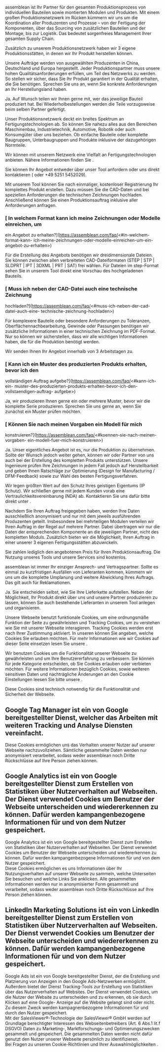 assemblean ist Ihr Partner für den gesamten Produktionsprozess von individuellen
Bauteilen sowie montierten Modulen und Produkten. Mit einem großen
Produktionsnetzwerk im Rücken kümmern wir uns um die Koordination aller
Produzenten und Prozesse – von der Fertigung der Komponenten, über das Sourcing
von zusätzlichen Bauteilen und der Montage, bis zur Logistik. Das bedeutet
sorgenfreies Management Ihrer gesamten Supply Chain.

Zusätzlich zu unserem Produktionsnetzwerk haben wir 3 eigene Produktionsstätten,
in denen wir Ihr Produkt herstellen können.

Unsere Aufträge werden von ausgewählten Produzenten in China, Deutschland und
Europa hergestellt. Jeder Produktionspartner muss unsere hohen
Qualitätsanforderungen erfüllen, um Teil des Netzwerks zu werden. So stellen wir
sicher, dass Sie Ihr Produkt garantiert in der Qualität erhalten, die Sie
benötigen. Sprechen Sie uns an, wenn Sie konkrete Anforderungen an Ihr
Herstellungsland haben.

Ja. Auf Wunsch teilen wir Ihnen gerne mit, wer das jeweilige Bauteil produziert
hat. Bei Wiederholbestellungen werden die Teile vorzugsweise beim selben Partner
gefertigt.

Unser Produktionsnetzwerk deckt ein breites Spektrum an Fertigungstechnologien
ab. So können Sie nahezu alles aus den Bereichen Maschinenbau, Industrietechnik,
Automotive, Robotik oder auch Konsumgüter über uns beziehen. Ob einfache
Bauteile oder komplette Baugruppen, Unterbaugruppen und Produkte inklusive der
dazugehörigen Normteile.

Wir können mit unserem Netzwerk eine Vielfalt an Fertigungstechnologien
anbieten. Nähere Informationen finden Sie .

Sie können Ihr Angebot entweder über unser Tool anfordern oder uns direkt
kontaktieren ( oder +49 5251 5452029).

Mit unserem Tool können Sie nach einmaliger, kostenloser Registrierung Ihr
komplettes Produkt erstellen. Dazu müssen Sie die CAD-Daten und bei speziellen
Anforderungen die technischen Zeichnungen hochladen. Anschließend können Sie
einen Produktionsauftrag inklusive aller Anforderungen anfragen.

### [ In welchem Format kann ich meine Zeichnungen oder Modelle einreichen, um
ein Angebot zu erhalten?](https://assemblean.com/faq/<#in-welchem-format-kann-
ich-meine-zeichnungen-oder-modelle-einreichen-um-ein-angebot-zu-erhalten>)

Für die Erstellung des Angebots benötigen wir dreidimensionale Dateien. Sie können zwischen allen verbreiteten CAD-Dateiformaten (STEP | STP | SLDPRT | IPT | 3DXML | PRT | SAT) frei wählen. Für Dateien im step-Format sehen Sie in unserem Tool direkt eine Vorschau des hochgeladenen Bauteils.
### [ Muss ich neben der CAD-Datei auch eine technische Zeichnung
hochladen?](https://assemblean.com/faq/<#muss-ich-neben-der-cad-datei-auch-eine-
technische-zeichnung-hochladen>)

Für komplexere Bauteile oder besondere Anforderungen zu Toleranzen,
Oberflächennachbearbeitung, Gewinde oder Passungen benötigen wir zusätzliche
Informationen in einer technischen Zeichnung im PDF-Format. Nur so können wir
sicherstellen, dass wir alle wichtigen Informationen haben, die für die
Produktion benötigt werden.

Wir senden Ihnen Ihr Angebot innerhalb von 3 Arbeitstagen zu.

### [ Kann ich ein Muster des produzierten Produkts erhalten, bevor ich den
vollständigen Auftrag aufgebe?](https://assemblean.com/faq/<#kann-ich-ein-
muster-des-produzierten-produkts-erhalten-bevor-ich-den-vollstaendigen-auftrag-
aufgebe>)

Ja, wir produzieren Ihnen gerne ein oder mehrere Muster, bevor wir die komplette
Serie produzieren. Sprechen Sie uns gerne an, wenn Sie zunächst ein Muster
prüfen möchten.

### [ Können Sie nach meinen Vorgaben ein Modell für mich
konstruieren?](https://assemblean.com/faq/<#koennen-sie-nach-meinen-vorgaben-
ein-modell-fuer-mich-konstruieren>)

Ja. Unser eigentliches Angebot ist es, nur die Produktion zu übernehmen. Sollte
der Wunsch jedoch weiter gehen, können wir oder Partner von uns auch bei der
Erstellung des kompletten Produkts unterstützen. Unsere Ingenieure prüfen Ihre
Zeichnungen in jedem Fall jedoch auf Herstellbarkeit und geben Ihnen Ratschläge
zur Optimierung (Design for Manufacturing / DFM-Feedback) sowie zur Wahl des
besten Fertigungsverfahren.

Wir legen größten Wert auf den Schutz Ihres geistigen Eigentums (IP Schutz). Wir
schließen gerne mit jedem Kunden vorab eine Vertraulichkeitsvereinbarung (NDA)
ab. Kontaktieren Sie uns dafür bitte direkt unter .

Nachdem Sie Ihren Auftrag freigegeben haben, werden Ihre Daten ausschließlich
anonymisiert und nur mit dem jeweils ausführenden Produzenten geteilt.
Insbesondere bei mehrteiligen Modulen verteilen wir Ihren Auftrag in der Regel
auf mehrere Partner. Dabei übertragen wir nur die Daten der entsprechenden
Komponente an die jeweiligen Partner, nicht des kompletten Moduls. Zusätzlich
bieten wir die Möglichkeit, Ihren Auftrag in einer unserer 3 eigenen
Fertigungsstätten abzuwickeln.

Sie zahlen lediglich den angebotenen Preis für Ihren Produktionsauftrag. Die
Nutzung unseres Tools und unsere Services sind kostenlos.

assemblean ist immer Ihr einziger Ansprech- und Vertragspartner. Sollte es
einmal zu kurzfristigen Ausfällen von Lieferanten kommen, kümmern wir uns um die
komplette Umplanung und weitere Abwicklung Ihres Auftrags. Das gilt auch für
Reklamationen.

Ja. Sie entscheiden selbst, wie Sie Ihre Lieferkette aufstellen. Neben der
Möglichkeit, Ihr Produkt direkt über uns und unsere Partner produzieren zu
lassen, können Sie auch bestehende Lieferanten in unserem Tool anlegen und
organisieren.

Unsere Webseite benutzt funktionale Cookies, um eine ordnungsmäße Funktion der
Seite zu gewährleisten und Tracking Cookies, um zu verstehen wie Sie mit unserer
Webseite interagieren. Tracking Cookies werden erst nach Ihrer Zustimmung
aktiviert. In unseren können Sie angeben, welche Cookies Sie erlauben möchten.
Für mehr Informationen wie wir Cookies auf dieser Seite einsetzen lesen Sie
unsere .

Wir benutzen Cookies um die Funktionalität unserer Webseite zu gewährleisten und
um Ihre Benutzererfahrung zu verbessern. Sie können für jede Kategorie
entscheiden, ob Sie Cookies erlauben oder verbieten möchten. Für weitere
Informationen bezüglich Cookies, sowie weiteren sensitiven Daten und
nachträgliche Änderungen an den Cookie Einstellungen leesen Sie bitte unsere .

Diese Cookies sind technisch notwendig für die Funktionalität und Sicherheit der
Webseite.

Google Tag Manager ist ein von Google bereitgestellter Dienst, welcher das
Arbeiten mit weiteren Tracking und Analyse Diensten vereinfacht.  
---  
Diese Cookies ermöglichen uns das Verhalten unserer Nutzer auf unserer Webseite
nachzuvollziehen. Sämtliche gesammelte Daten werden nur anonymisiert
verarbeitet, sodass weder assemblean noch Dritte Rückschlüsse auf Ihre Person
ziehen können.

Google Analytics ist ein von Google bereitgestellter Dienst zum Erstellen von
Statistiken über Nutzerverhalten auf Webseiten. Der Dienst verwendet Cookies um
Benutzer der Webseite unterscheiden und wiedererkennen zu können. Dafür werden
kampangenbezogene Informationen für und von dem Nutzer gespeichert.  
---  
Google Analytics ist ein von Google bereitgestellter Dienst zum Erstellen von
Statistiken über Nutzerverhalten auf Webseiten. Der Dienst verwendet Cookies um
Benutzer der Webseite unterscheiden und wiedererkennen zu können. Dafür werden
kampangenbezogene Informationen für und von dem Nutzer gespeichert.  
Diese Cookies ermöglichen es uns Informationen über Ihr Nutzungsverhalten auf
unserer Webseite zu sammeln, welche Unterseiten Sie besuchen und welche Links
Sie anklicken. Alle gesammelten Informationen werden nur in anonymisierter Form
gesammelt und verarbeitet, sodass weder assemblean noch Dritte Rückschlüsse auf
Ihre Person ziehen können.

LinkedIn Marketing Solutions ist ein von LinkedIn bereitgestellter Dienst zum
Erstellen von Statistiken über Nutzerverhalten auf Webseiten. Der Dienst
verwendet Cookies um Benutzer der Webseite unterscheiden und wiedererkennen zu
können. Dafür werden kampangenbezogene Informationen für und von dem Nutzer
gespeichert.  
---  
Google Ads ist ein von Google bereitgestellter Dienst, der die Erstellung und
Platzierung von Anzeigen in den Google Ads-Netzwerken ermöglicht. Außerdem
bietet der Dienst Tracking-Tools zur Erstellung von Statistiken über das
Nutzerverhalten auf Websites. Der Dienst verwendet Cookies, um die Nutzer der
Website zu unterscheiden und zu erkennen, ob sie durch Klicken auf eine Google-
Anzeige auf die Website gelangt sind oder nicht. Zu diesem Zweck werden
kampagnenbezogene Informationen für und durch den Nutzer gespeichert.  
Mit der SalesViewer®-Technologie der SalesViewer® GmbH werden auf Grundlage
berechtigter Interessen des Webseitenbetreibers (Art. 6 Abs.1 lit.f DSGVO) Daten
zu Marketing-, Marktforschungs- und Optimierungszwecken gesammelt und
gespeichert. Die gesammelten Daten werden nicht dafür genutzt den Nutzer unserer
Webseite persönlich zu identifizieren.  
Bei Fragen zu unseren Cookie-Richtlinien und Ihrer Auswahlmöglichkeiten .

